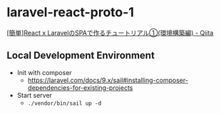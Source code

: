 # laravel-react-proto-1

[\[簡単\]React x LaravelのSPAで作るチュートリアル①(環境構築編) - Qiita](https://qiita.com/morry_48/items/abd620f051fb4f36dcc2 "[簡単]React x LaravelのSPAで作るチュートリアル①(環境構築編) - Qiita")

## Local Development Environment

- Init with composer
    - https://laravel.com/docs/9.x/sail#installing-composer-dependencies-for-existing-projects
- Start server
    - `./vendor/bin/sail up -d`
